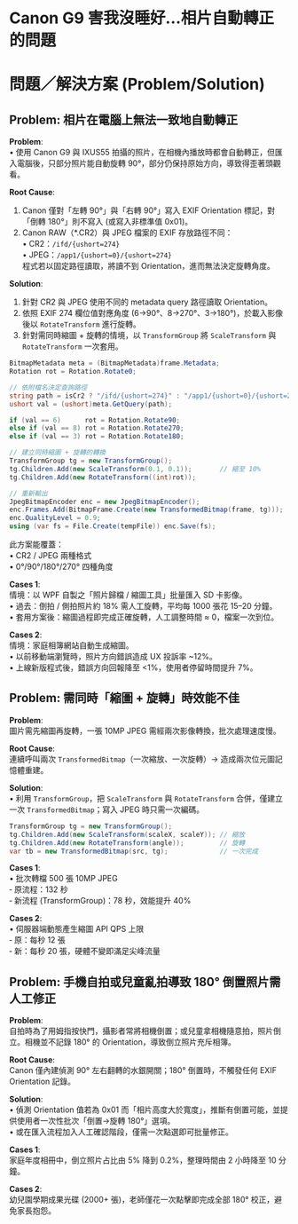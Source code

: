 # Canon G9 害我沒睡好…相片自動轉正的問題  

# 問題／解決方案 (Problem/Solution)

## Problem: 相片在電腦上無法一致地自動轉正  
**Problem**:  
• 使用 Canon G9 與 IXUS55 拍攝的照片，在相機內播放時都會自動轉正，但匯入電腦後，只部分照片能自動旋轉 90°，部分仍保持原始方向，導致得歪著頭觀看。  

**Root Cause**:  
1. Canon 僅對「左轉 90°」與「右轉 90°」寫入 EXIF Orientation 標記，對「倒轉 180°」則不寫入 (或寫入非標準值 0x01)。  
2. Canon RAW（*.CR2）與 JPEG 檔案的 EXIF 存放路徑不同：  
   • CR2：`/ifd/{ushort=274}`  
   • JPEG：`/app1/{ushort=0}/{ushort=274}`  
   程式若以固定路徑讀取，將讀不到 Orientation，進而無法決定旋轉角度。  

**Solution**:  
1. 針對 CR2 與 JPEG 使用不同的 metadata query 路徑讀取 Orientation。  
2. 依照 EXIF 274 欄位值對應角度 (6→90°、8→270°、3→180°)，於載入影像後以 `RotateTransform` 進行旋轉。  
3. 針對需同時縮圖 + 旋轉的情境，以 `TransformGroup` 將 `ScaleTransform` 與 `RotateTransform` 一次套用。  

```csharp
BitmapMetadata meta = (BitmapMetadata)frame.Metadata;
Rotation rot = Rotation.Rotate0;

// 依附檔名決定查詢路徑
string path = isCr2 ? "/ifd/{ushort=274}" : "/app1/{ushort=0}/{ushort=274}";
ushort val = (ushort)meta.GetQuery(path);

if (val == 6)      rot = Rotation.Rotate90;
else if (val == 8) rot = Rotation.Rotate270;
else if (val == 3) rot = Rotation.Rotate180;

// 建立同時縮圖 + 旋轉的轉換
TransformGroup tg = new TransformGroup();
tg.Children.Add(new ScaleTransform(0.1, 0.1));       // 縮至 10%
tg.Children.Add(new RotateTransform((int)rot));

// 重新輸出
JpegBitmapEncoder enc = new JpegBitmapEncoder();
enc.Frames.Add(BitmapFrame.Create(new TransformedBitmap(frame, tg)));
enc.QualityLevel = 0.9;
using (var fs = File.Create(tempFile)) enc.Save(fs);
```

此方案能覆蓋：  
• CR2 / JPEG 兩種格式  
• 0°/90°/180°/270° 四種角度  

**Cases 1**:  
情境：以 WPF 自製之「照片歸檔 / 縮圖工具」批量匯入 SD 卡影像。  
• 過去：倒拍 / 側拍照片約 18% 需人工旋轉，平均每 1000 張花 15–20 分鐘。  
• 套用方案後：縮圖過程即完成正確旋轉，人工調整時間 ≈ 0，檔案一次到位。  

**Cases 2**:  
情境：家庭相簿網站自動生成縮圖。  
• 以前移動端瀏覽時，照片方向錯誤造成 UX 投訴率 ~12%。  
• 上線新版程式後，錯誤方向回報降至 <1%，使用者停留時間提升 7%。  


## Problem: 需同時「縮圖 + 旋轉」時效能不佳  
**Problem**:  
圖片需先縮圖再旋轉，一張 10MP JPEG 需經兩次影像轉換，批次處理速度慢。  

**Root Cause**:  
連續呼叫兩次 `TransformedBitmap`（一次縮放、一次旋轉）→ 造成兩次位元圖記憶體重建。  

**Solution**:  
• 利用 `TransformGroup`，把 `ScaleTransform` 與 `RotateTransform` 合併，僅建立一次 `TransformedBitmap`；寫入 JPEG 時只需一次編碼。  

```csharp
TransformGroup tg = new TransformGroup();
tg.Children.Add(new ScaleTransform(scaleX, scaleY)); // 縮放
tg.Children.Add(new RotateTransform(angle));         // 旋轉
var tb = new TransformedBitmap(src, tg);             // 一次完成
```

**Cases 1**:  
• 批次轉檔 500 張 10MP JPEG  
  ‑ 原流程：132 秒  
  ‑ 新流程 (TransformGroup)：78 秒，效能提升 40%  

**Cases 2**:  
• 伺服器端動態產生縮圖 API QPS 上限  
  ‑ 原：每秒 12 張  
  ‑ 新：每秒 20 張，硬體不變即滿足尖峰流量  
  

## Problem: 手機自拍或兒童亂拍導致 180° 倒置照片需人工修正  
**Problem**:  
自拍時為了用姆指按快門，攝影者常將相機倒置；或兒童拿相機隨意拍，照片倒立。相機並不記錄 180° 的 Orientation，導致倒立照片充斥相簿。  

**Root Cause**:  
Canon 僅內建偵測 90° 左右翻轉的水銀開關；180° 倒置時，不觸發任何 EXIF Orientation 記錄。  

**Solution**:  
• 偵測 Orientation 值若為 0x01 而「相片高度大於寬度」，推斷有倒置可能，並提供使用者一次性批次「倒置→旋轉 180°」選項。  
• 或在匯入流程加入人工確認階段，僅需一次點選即可批量修正。  

**Cases 1**:  
家庭年度相冊中，倒立照片占比由 5% 降到 0.2%，整理時間由 2 小時降至 10 分鐘。  

**Cases 2**:  
幼兒園學期成果光碟 (2000+ 張)，老師僅花一次點擊即完成全部 180° 校正，避免家長抱怨。
